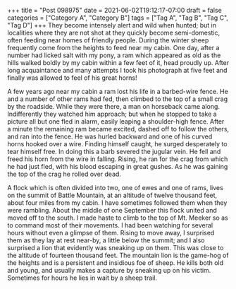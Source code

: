 +++
title = "Post 098975"
date = 2021-06-02T19:12:17-07:00
draft = false
categories = ["Category A", "Category B"]
tags = ["Tag A", "Tag B", "Tag C", "Tag D"]
+++
They become intensely alert and wild when hunted; but in localities where they are not shot at they quickly become semi-domestic, often feeding near homes of friendly people. During the winter sheep frequently come from the heights to feed near my cabin. One day, after a number had licked salt with my pony, a ram which appeared as old as the hills walked boldly by my cabin within a few feet of it, head proudly up. After long acquaintance and many attempts I took his photograph at five feet and finally was allowed to feel of his great horns!

A few years ago near my cabin a ram lost his life in a barbed-wire fence. He and a number of other rams had fed, then climbed to the top of a small crag by the roadside. While they were there, a man on horseback came along. Indifferently they watched him approach; but when he stopped to take a picture all but one fled in alarm, easily leaping a shoulder-high fence. After a minute the remaining ram became excited, dashed off to follow the others, and ran into the fence. He was hurled backward and one of his curved horns hooked over a wire. Finding himself caught, he surged desperately to tear himself free. In doing this a barb severed the jugular vein. He fell and freed his horn from the wire in falling. Rising, he ran for the crag from which he had just fled, with his blood escaping in great gushes. As he was gaining the top of the crag he rolled over dead.

A flock which is often divided into two, one of ewes and one of rams, lives on the summit of Battle Mountain, at an altitude of twelve thousand feet, about four miles from my cabin. I have sometimes followed them when they were rambling. About the middle of one September this flock united and moved off to the south. I made haste to climb to the top of Mt. Meeker so as to command most of their movements. I had been watching for several hours without even a glimpse of them. Rising to move away, I surprised them as they lay at rest near-by, a little below the summit; and I also surprised a lion that evidently was sneaking up on them. This was close to the altitude of fourteen thousand feet. The mountain lion is the game-hog of the heights and is a persistent and insidious foe of sheep. He kills both old and young, and usually makes a capture by sneaking up on his victim. Sometimes for hours he lies in wait by a sheep trail.
